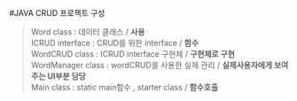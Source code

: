 #JAVA CRUD 프로젝트 구성

>Word class : 데이터 클래스 / **사용** <br>
>ICRUD interface : CRUD를 위한 interface / **함수** <br>
>WordCRUD class : ICRUD interface 구현체 / **구현체로 구현** <br>
>WordManager class : wordCRUD를 사용한 실제 관리 / **실제사용자에게 보여주는 UI부분 담당** <br>
>Main class : static main함수 , starter class / **함수호출** <br>

